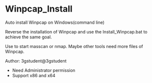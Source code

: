 # Winpcap_Install
Auto install Winpcap on Windows(command line)

Reverse the installation of Winpcap and use the Install_Winpcap.bat to achieve the same goal.

Use to start masscan or nmap. Maybe other tools need more files of Winpcap.

Author: 3gstudent@3gstudent

- Need Administrator permission
- Support x86 and x64

